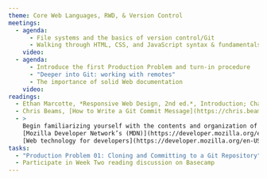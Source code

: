 ```yaml
---
theme: Core Web Languages, RWD, & Version Control
meetings:
  - agenda:
      - File systems and the basics of version control/Git
      - Walking through HTML, CSS, and JavaScript syntax & fundamentals, with a Git assist
    video:
  - agenda:
      - Introduce the first Production Problem and turn-in procedure
      - "Deeper into Git: working with remotes"
      - The importance of solid Web documentation
    video:
readings:
  - Ethan Marcotte, *Responsive Web Design, 2nd ed.*, Introduction; Chapter&nbsp;1
  - Chris Beams, [How to Write a Git Commit Message](https://chris.beams.io/posts/git-commit/)
  - >
    Begin familiarizing yourself with the contents and organization of
    [Mozilla Developer Network’s (MDN)](https://developer.mozilla.org/en-US/)
    [Web technology for developers](https://developer.mozilla.org/en-US/docs/Web)
tasks:
  - "Production Problem 01: Cloning and Committing to a Git Repository"
  - Participate in Week Two reading discussion on Basecamp
---
```

